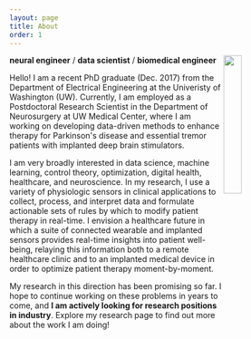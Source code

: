```yaml
---
layout: page
title: About
order: 1
---
```

<img align="right" src="https://i.imgur.com/sUQStsQ.jpg" width="25%" height="25%">

**neural engineer** / **data scientist** / **biomedical engineer** 

Hello! I am a recent PhD graduate (Dec. 2017) from the Department of Electrical Engineering at the Univeristy of Washington (UW). Currently, I am employed as a Postdoctoral Research Scientist in the Department of Neurosurgery at UW Medical Center, where I am working on developing data-driven methods to enhance therapy for Parkinson's disease and essential tremor patients with implanted deep brain stimulators.

I am very broadly interested in data science, machine learning, control theory, optimization, digital health, healthcare, and neuroscience. In my research, I use a variety of physiologic sensors in clinical applications to collect, process, and interpret data and formulate actionable sets of rules by which to modify patient therapy in real-time. I envision a healthcare future in which a suite of connected wearable and implanted sensors provides real-time insights into patient well-being, relaying this information both to a remote healthcare clinic and to an implanted medical device in order to optimize patient therapy moment-by-moment. 

My research in this direction has been promising so far. I hope to continue working on these problems in years to come, and **I am actively looking for research positions in industry**. Explore my research page to find out more about the work I am doing!
